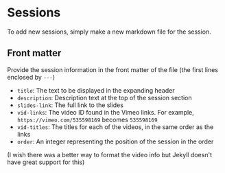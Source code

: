 # Sessions
To add new sessions, simply make a new markdown file for the session. 

## Front matter
Provide the session information in the front matter of the file (the first lines enclosed by `---`)

- `title`: The text to be displayed in the expanding header
- `description`: Description text at the top of the session section
- `slides-link`: The full link to the slides
- `vid-links`: The video ID found in the Vimeo links. For example, `https://vimeo.com/535598169` becomes `535598169`
- `vid-titles`: The titles for each of the videos, in the same order as the links 
- `order`: An integer representing the position of the session in the order

(I wish there was a better way to format the video info but Jekyll doesn't have great support for this)